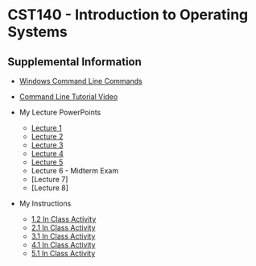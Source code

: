 # CST140 - Introduction to Operating Systems
## Supplemental Information

- [Windows Command Line Commands](https://learn.microsoft.com/en-us/windows-server/administration/windows-commands/windows-commands)
- [Command Line Tutorial Video](https://youtu.be/MBBWVgE0ewk?si=yjzuWWfD2JIrH1vU)

- My Lecture PowerPoints
    - [Lecture 1](https://docs.google.com/presentation/d/1w6L9XGc2iCdBufwZqWEEVprST4P-CzT5/edit?usp=sharing&ouid=116347163780582701517&rtpof=true&sd=true)
    - [Lecture 2](https://docs.google.com/presentation/d/1DyOPXkdId4iX2_xbkfPvfhgaReCKpKgW/edit?usp=sharing&ouid=116347163780582701517&rtpof=true&sd=true)
    - [Lecture 3](https://docs.google.com/presentation/d/1NW4-2iTDlhAWPH3qzAu12iqTXAyQaRQN/edit?usp=sharing&ouid=116347163780582701517&rtpof=true&sd=true)
    - [Lecture 4](https://docs.google.com/presentation/d/1d91jkuB_54w6HOWOodeG0l8zvhp8zu3P/edit?usp=sharing&ouid=116347163780582701517&rtpof=true&sd=true)
    - [Lecture 5](https://docs.google.com/presentation/d/1ihpa5_lrF3qNryZzKtB_FZZfpk1RNYDf/edit?usp=sharing&ouid=116347163780582701517&rtpof=true&sd=true)
    - Lecture 6 - Midterm Exam
    - [Lecture 7]
    - [Lecture 8]
- My Instructions
    - [1.2 In Class Activity](https://github.com/ProfGentry/profgentry.github.io/blob/main/ecpi/CST140/1.2%20In%20Class%20Activity.md)
    - [2.1 In Class Activity](https://github.com/ProfGentry/profgentry.github.io/blob/main/ecpi/CST140/2.1%20In%20Class%20Activity.md)
    - [3.1 In Class Activity](https://github.com/ProfGentry/profgentry.github.io/blob/main/ecpi/CST140/3.1%20In%20Class%20Activity.md)
    - [4.1 In Class Activity](https://github.com/ProfGentry/profgentry.github.io/blob/main/ecpi/CST140/4.1%20In%20Class%20Activity.md)
    - [5.1 In Class Activity](https://github.com/ProfGentry/profgentry.github.io/blob/main/ecpi/CST140/5.1%20In%20Class%20Activity.md)
